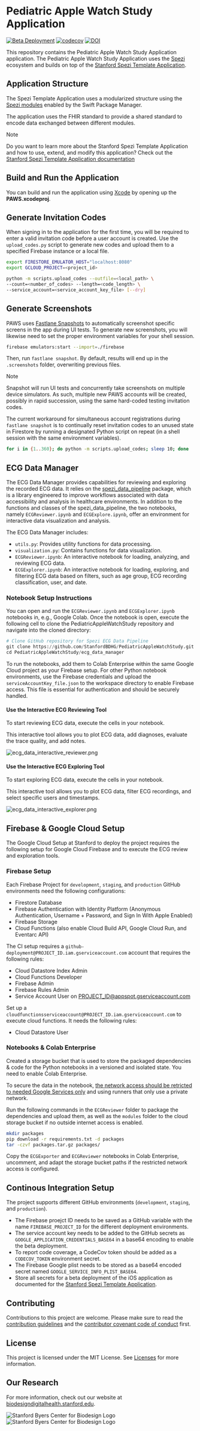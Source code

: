 <!--

This source file is part of the Pediatric Apple Watch Study Application based on the Stanford Spezi Template Application project

SPDX-FileCopyrightText: 2023 Stanford University

SPDX-License-Identifier: MIT

-->

# Pediatric Apple Watch Study Application

[![Beta Deployment](https://github.com/StanfordBDHG/PediatricAppleWatchStudy/actions/workflows/beta-deployment.yml/badge.svg)](https://github.com/StanfordBDHG/PediatricAppleWatchStudy/actions/workflows/beta-deployment.yml)
[![codecov](https://codecov.io/gh/StanfordBDHG/PediatricAppleWatchStudy/graph/badge.svg?token=dxs74T2g0s)](https://codecov.io/gh/StanfordBDHG/PediatricAppleWatchStudy)
[![DOI](https://zenodo.org/badge/DOI/10.5281/zenodo.10602852.svg)](https://doi.org/10.5281/zenodo.10602852)


This repository contains the Pediatric Apple Watch Study Application application.
The Pediatric Apple Watch Study Application uses the [Spezi](https://github.com/StanfordSpezi/Spezi) ecosystem and builds on top of the [Stanford Spezi Template Application](https://github.com/StanfordSpezi/SpeziTemplateApplication).


## Application Structure

The Spezi Template Application uses a modularized structure using the [Spezi modules](https://swiftpackageindex.com/StanfordSpezi) enabled by the Swift Package Manager.

The application uses the FHIR standard to provide a shared standard to encode data exchanged between different modules.

> [!NOTE]  
> Do you want to learn more about the Stanford Spezi Template Application and how to use, extend, and modify this application? Check out the [Stanford Spezi Template Application documentation](https://stanfordspezi.github.io/SpeziTemplateApplication)


## Build and Run the Application

You can build and run the application using [Xcode](https://developer.apple.com/xcode/) by opening up the **PAWS.xcodeproj**.


## Generate Invitation Codes

When signing in to the application for the first time, you will be required to enter a valid invitation code before a user account is created.
Use the `upload_codes.py` script to generate new codes and upload them to a specified Firebase instance or a local file.

```bash
export FIRESTORE_EMULATOR_HOST="localhost:8080"
export GCLOUD_PROJECT=<project_id>

python -m scripts.upload_codes --outfile=<local_path> \
--count=<number_of_codes> --length=<code_length> \
--service_account=<service_account_key_file> [--dry]
```


## Generate Screenshots

PAWS uses [Fastlane Snapshots](https://docs.fastlane.tools/getting-started/ios/screenshots/) to automatically screenshot specific screens in the app during UI tests.
To generate new screenshots, you will likewise need to set the proper environment variables for your shell session.

```bash
firebase emulators:start --import=./firebase
```

Then, run `fastlane snapshot`.
By default, results will end up in the `.screenshots` folder, overwriting previous files.

> [!NOTE]
> Snapshot will run UI tests and concurrently take screenshots on multiple device simulators.
> As such, multiple new PAWS accounts will be created, possibly in rapid succession, using the same hard-coded testing invitation codes.

The current workaround for simultaneous account registrations during `fastlane snapshot` is to continually reset invitation codes to an unused state in Firestore by running a designated Python script on repeat (in a shell session with the same environment variables).

```bash
for i in {1..360}; do python -m scripts.upload_codes; sleep 10; done
```

## ECG Data Manager

The ECG Data Manager provides capabilities for reviewing and exploring the recorded ECG data. It relies on the [spezi_data_pipeline](https://pypi.org/project/spezi-data-pipeline/0.1.0) package, which is a library engineered to improve workflows associated with data accessibility and analysis in healthcare environments. In addition to the functions and classes of the spezi_data_pipeline, the two notebooks, namely `ECGReviewer.ipynb` and `ECGExplore.ipynb`, offer an environment for interactive data visualization and analysis.

The ECG Data Manager includes:
- `utils.py`: Provides utility functions for data processing.
- `visualization.py`: Contains functions for data visualization.
- `ECGReviewer.ipynb`: An interactive notebook for loading, analyzing, and reviewing ECG data.
- `ECGExplorer.ipynb`: An interactive notebook for loading, exploring, and filtering ECG data based on filters, such as age group, ECG recording classification, user, and date.

### Notebook Setup Instructions

You can open and run the `ECGReviewer.ipynb` and `ECGExplorer.ipynb` notebooks in, e.g., Google Colab.
Once the notebook is open, execute the following cell to clone the PediatricAppleWatchStudy repository and navigate into the cloned directory:

```python
# Clone GitHub repository for Spezi ECG Data Pipeline
git clone https://github.com/StanfordBDHG/PediatricAppleWatchStudy.git
cd PediatricAppleWatchStudy/ecg_data_manager
```

To run the notebooks, add them to Colab Enterprise within the same Google Cloud project as your Firebase setup. For other Python notebook environments, use the Firebase credentials and upload the `serviceAccountKey_file.json` to the workspace directory to enable Firebase access. This file is essential for authentication and should be securely handled.

#### Use the Interactive ECG Reviewing Tool

To start reviewing ECG data, execute the cells in your notebook. 

This interactive tool allows you to plot ECG data, add diagnoses, evaluate the trace quality, and add notes.

![ecg_data_interactive_reviewer.png](ecg_data_manager/Figures/ecg_data_interactive_reviewer.png)

#### Use the Interactive ECG Exploring Tool

To start exploring ECG data, execute the cells in your notebook. 

This interactive tool allows you to plot ECG data, filter ECG recordings, and select specific users and timestamps.

![ecg_data_interactive_explorer.png](ecg_data_manager/Figures/ecg_data_interactive_explorer.png)


## Firebase & Google Cloud Setup

The Google Cloud Setup at Stanford to deploy the project requires the following setup for Google Cloud Firebase and to execute the ECG review and exploration tools.

### Firebase Setup

Each Firebase Project for `development`, `staging`, and `production` GitHub environments need the following configurations:
- Firestore Database
- Firebase Authentication with Identity Platform (Anonymous Authentication, Username + Password, and Sign In With Apple Enabled)
- Firebase Storage
- Cloud Functions (also enable Cloud Build API, Google Cloud Run, and Eventarc API)

The CI setup requires a `github-deployment@PROJECT_ID.iam.gserviceaccount.com` account that requires the following rules:
- Cloud Datastore Index Admin
- Cloud Functions Developer
- Firebase Admin
- Firebase Rules Admin
- Service Account User on PROJECT_ID@appspot.gserviceaccount.com

Set up a `cloudfunctionsserviceaccount@PROJECT_ID.iam.gserviceaccount.com` to execute cloud functions. It needs the following rules:
- Cloud Datastore User

### Notebooks & Colab Enterprise

Created a storage bucket that is used to store the packaged dependencies & code for the Python notebooks in a versioned and isolated state. You need to enable Colab Enterprise.

To secure the data in the notebook, [the network access should be retricted to needed Google Services only](https://cloud.google.com/colab/docs/service-controls) and using runners that only use a private network.

Run the following commands in the `ECGReviewer` folder to package the dependencies and upload them, as well as the `modules` folder to the cloud storage bucket if no outside internet access is enabled.
```sh
mkdir packages
pip download -r requirements.txt -d packages
tar -czvf packages.tar.gz packages/
```

Copy the `ECGExporter` and `ECGReviewer` notebooks in Colab Enterprise, uncomment, and adapt the storage bucket paths if the restricted network access is configured.


## Continous Integration Setup

The project supports different GitHub environments (`development`, `staging`, and `production`).
- The Firebase proejct ID needs to be saved as a GitHub variable with the name `FIREBASE_PROJECT_ID` for the different deployment environments.
- The service account key needs to be added to the GitHub secrets as `GOOGLE_APPLICATION_CREDENTIALS_BASE64` in a base64 encoding to enable the beta deployment.
- To report code coverage, a CodeCov token should be added as a `CODECOV_TOKEN` environment secret.
- The Firebase Google plist needs to be stored as a base64 encoded secret named `GOOGLE_SERVICE_INFO_PLIST_BASE64`.
- Store all secrets for a beta deployment of the iOS application as documented for the [Stanford Spezi Template Application](https://github.com/StanfordSpezi/SpeziTemplateApplication).


## Contributing

Contributions to this project are welcome. Please make sure to read the [contribution guidelines](https://github.com/StanfordBDHG/.github/blob/main/CONTRIBUTING.md) and the [contributor covenant code of conduct](https://github.com/StanfordBDHG/.github/blob/main/CODE_OF_CONDUCT.md) first.


## License

This project is licensed under the MIT License. See [Licenses](https://github.com/StanfordBDHG/PediatricAppleWatchStudy/tree/main/LICENSES) for more information.


## Our Research

For more information, check out our website at [biodesigndigitalhealth.stanford.edu](https://biodesigndigitalhealth.stanford.edu).

![Stanford Byers Center for Biodesign Logo](https://raw.githubusercontent.com/StanfordBDHG/.github/main/assets/biodesign-footer-light.png#gh-light-mode-only)
![Stanford Byers Center for Biodesign Logo](https://raw.githubusercontent.com/StanfordBDHG/.github/main/assets/biodesign-footer-dark.png#gh-dark-mode-only)
